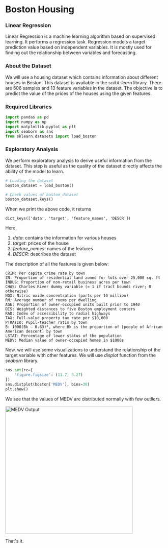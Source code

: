 # Boston Housing
### Linear Regression
Linear Regression is a machine learning algorithm based on supervised learning. It performs a regression task. Regression models a target prediction value based on independent variables. It is mostly used for finding out the relationship between variables and forecasting.

### About the Dataset
We will use a housing dataset which contains information about different houses in Boston. This dataset is available in the _scikit-learn_ library. There are 506 samples and 13 feature variables in the dataset. The objective is to predict the value of the prices of the houses using the given features.

### Required Libraries
```python
import pandas as pd
import numpy as np
import matplotlib.pyplot as plt
import seaborn as sns
from sklearn.datasets import load_boston
```

### Exploratory Analysis
We perform exploratory analysis to derive useful information from the dataset. This step is useful as the quality of the dataset directly affects the ability of the model to learn.
```python
# Loading the dataset
boston_dataset = load_boston()

# Check values of boston_dataset
boston_dataset.keys()
```

When we print the above code, it returns
```
dict_keys(['data', 'target', 'feature_names', 'DESCR'])
```

Here,
1. _data_: contains the information for various houses
2. _target_: prices of the house
3. _feature_names_: names of the features
4. _DESCR_: describes the dataset

The description of all the features is given below:
```
CRIM: Per capita crime rate by town
ZN: Proportion of residential land zoned for lots over 25,000 sq. ft
INDUS: Proportion of non-retail business acres per town
CHAS: Charles River dummy variable (= 1 if tract bounds river; 0 otherwise)
NOX: Nitric oxide concentration (parts per 10 million)
RM: Average number of rooms per dwelling
AGE: Proportion of owner-occupied units built prior to 1940
DIS: Weighted distances to five Boston employment centers
RAD: Index of accessibility to radial highways
TAX: Full-value property tax rate per $10,000
PTRATIO: Pupil-teacher ratio by town
B: 1000(Bk — 0.63)², where Bk is the proportion of [people of African American descent] by town
LSTAT: Percentage of lower status of the population
MEDV: Median value of owner-occupied homes in $1000s
```

Now, we will use some visualizations to understand the relationship of the target variable with other features. We will use _displot_ function from the _seaborn_ library.
```python
sns.set(rc={
    'figure.figsize': (11.7, 8.27)
})
sns.distplot(boston['MEDV'], bins=30)
plt.show()
```

We see that the values of MEDV are distributed normally with few outliers.

<img src="\contents\exploratory_medv" alt="MEDV Output" width="400" height="400">

That's it.